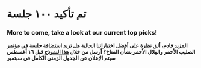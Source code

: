 # تم تأكيد ١٠٠ جلسة

### More to come, take a look at our current top picks!

**المزيد قادم، ألق نظرة على أفضل اختياراتنا الحالية
هل تريد استضافة جلسة في مؤتمر الصليب الأحمر والهلال الأحمر بشأن المناخ؟ أرسل من خلال
[هذا النموذج](https://future-rcrc.com/climate-red-virtual-summit)
قبل ١٦ أغسطس
سيتم الإعلان عن الجدول الزمني الكامل في سبتمبر**
